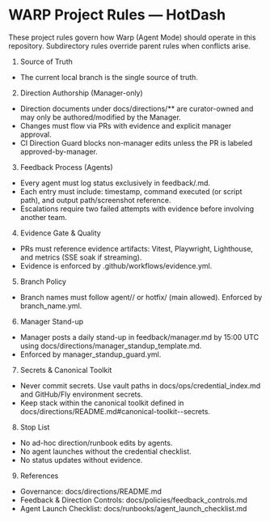 # WARP Project Rules — HotDash

These project rules govern how Warp (Agent Mode) should operate in this repository. Subdirectory rules override parent rules when conflicts arise.

1. Source of Truth

- The current local branch is the single source of truth.

2. Direction Authorship (Manager-only)

- Direction documents under docs/directions/\*\* are curator-owned and may only be authored/modified by the Manager.
- Changes must flow via PRs with evidence and explicit manager approval.
- CI Direction Guard blocks non-manager edits unless the PR is labeled approved-by-manager.

3. Feedback Process (Agents)

- Every agent must log status exclusively in feedback/<agent>.md.
- Each entry must include: timestamp, command executed (or script path), and output path/screenshot reference.
- Escalations require two failed attempts with evidence before involving another team.

4. Evidence Gate & Quality

- PRs must reference evidence artifacts: Vitest, Playwright, Lighthouse, and metrics (SSE soak if streaming).
- Evidence is enforced by .github/workflows/evidence.yml.

5. Branch Policy

- Branch names must follow agent/<agent>/<molecule> or hotfix/<slug> (main allowed). Enforced by branch_name.yml.

6. Manager Stand-up

- Manager posts a daily stand-up in feedback/manager.md by 15:00 UTC using docs/directions/manager_standup_template.md.
- Enforced by manager_standup_guard.yml.

7. Secrets & Canonical Toolkit

- Never commit secrets. Use vault paths in docs/ops/credential_index.md and GitHub/Fly environment secrets.
- Keep stack within the canonical toolkit defined in docs/directions/README.md#canonical-toolkit--secrets.

8. Stop List

- No ad-hoc direction/runbook edits by agents.
- No agent launches without the credential checklist.
- No status updates without evidence.

9. References

- Governance: docs/directions/README.md
- Feedback & Direction Controls: docs/policies/feedback_controls.md
- Agent Launch Checklist: docs/runbooks/agent_launch_checklist.md
